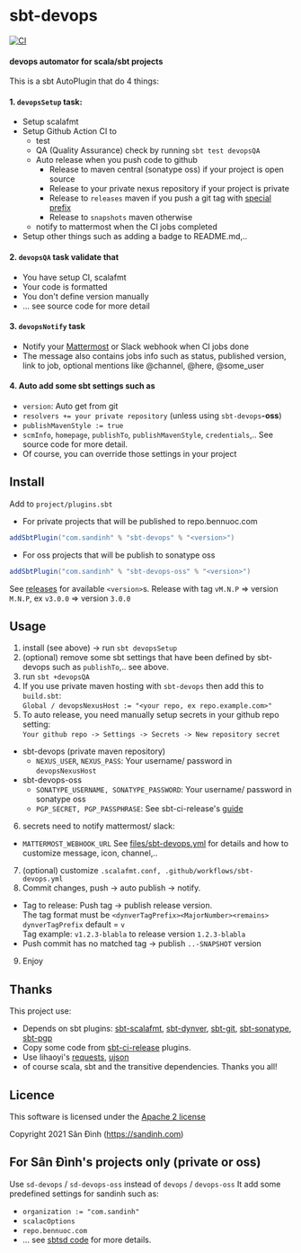 # sbt-devops

[![CI](https://github.com/ohze/sbt-devops/actions/workflows/sbt-devops.yml/badge.svg)](https://github.com/ohze/sbt-devops/actions/workflows/sbt-devops.yml)

#### devops automator for scala/sbt projects
This is a sbt AutoPlugin that do 4 things:

#### 1. `devopsSetup` task:
+ Setup scalafmt
+ Setup Github Action CI to
  - test
  - QA (Quality Assurance) check by running `sbt test devopsQA`
  - Auto release when you push code to github
    * Release to maven central (sonatype oss) if your project is open source
    * Release to your private nexus repository if your project is private
    * Release to `releases` maven if you push a git tag with [special prefix](#Tag-to-release)
    * Release to `snapshots` maven otherwise
  - notify to mattermost when the CI jobs completed
+ Setup other things such as adding a badge to README.md,..

#### 2. `devopsQA` task validate that
+ You have setup CI, scalafmt
+ Your code is formatted
+ You don't define version manually
+ ... see source code for more detail

#### 3. `devopsNotify` task
+ Notify your [Mattermost](https://mattermost.com/) or Slack webhook when CI jobs done
+ The message also contains jobs info such as status, published version, link to job,
  optional mentions like @channel, @here, @some_user

#### 4. Auto add some sbt settings such as
+ `version`: Auto get from git
+ `resolvers += your private repository` (unless using `sbt-devops`**-oss**)
+ `publishMavenStyle := true`
+ `scmInfo`, `homepage`, `publishTo`, `publishMavenStyle`, `credentials`,..
  See source code for more detail.
+ Of course, you can override those settings in your project

## Install
Add to `project/plugins.sbt`
+ For private projects that will be published to repo.bennuoc.com
```sbt
addSbtPlugin("com.sandinh" % "sbt-devops" % "<version>")
```
+ For oss projects that will be publish to sonatype oss
```sbt
addSbtPlugin("com.sandinh" % "sbt-devops-oss" % "<version>")
```
See [releases](https://github.com/ohze/sbt-devops/releases) for available `<version>`s.
Release with tag `vM.N.P` => version `M.N.P`, ex `v3.0.0` => version `3.0.0`

## Usage
1. install (see above) -> run `sbt devopsSetup`
2. (optional) remove some sbt settings that have been defined by sbt-devops such as `publishTo`,.. see above.
3. run `sbt +devopsQA`
4. If you use private maven hosting with `sbt-devops` then add this to `build.sbt`:  
    `Global / devopsNexusHost := "<your repo, ex repo.example.com>"`
5. To auto release, you need manually setup secrets in your github repo setting:  
   `Your github repo -> Settings -> Secrets -> New repository secret`
+ sbt-devops (private maven repository)
  - `NEXUS_USER`, `NEXUS_PASS`: Your username/ password in `devopsNexusHost`
+ sbt-devops-oss
  - `SONATYPE_USERNAME, SONATYPE_PASSWORD`: Your username/ password in sonatype oss
  - `PGP_SECRET, PGP_PASSPHRASE`: See sbt-ci-release's [guide](https://github.com/olafurpg/sbt-ci-release#gpg)
6. secrets need to notify mattermost/ slack:
  - `MATTERMOST_WEBHOOK_URL`
  See [files/sbt-devops.yml](files/sbt-devops.yml) for details and how to customize message, icon, channel,..
7. (optional) customize `.scalafmt.conf, .github/workflows/sbt-devops.yml`
8. Commit changes, push -> auto publish -> notify.
+ <a id="Tag-to-release">Tag to release</a>: Push tag -> publish release version.  
  The tag format must be `<dynverTagPrefix><MajorNumber><remains>`  
  `dynverTagPrefix` default = `v`  
  Tag example: `v1.2.3-blabla` to release version `1.2.3-blabla`
+ Push commit has no matched tag -> publish `..-SNAPSHOT` version
9. Enjoy

## Thanks
This project use:
+ Depends on sbt plugins: [sbt-scalafmt](https://github.com/scalameta/sbt-scalafmt),
[sbt-dynver](https://github.com/dwijnand/sbt-dynver), [sbt-git](https://github.com/sbt/sbt-git),
[sbt-sonatype](https://github.com/xerial/sbt-sonatype), [sbt-pgp](https://github.com/sbt/sbt-pgp)
+ Copy some code from [sbt-ci-release](https://github.com/sbt/sbt-ci-release) plugins.
+ Use lihaoyi's [requests](https://github.com/com-lihaoyi/requests-scala), [ujson](https://github.com/com-lihaoyi/upickle)
+ of course scala, sbt and the transitive dependencies.
Thanks you all!

## Licence
This software is licensed under the [Apache 2 license](http://www.apache.org/licenses/LICENSE-2.0)

Copyright 2021 Sân Đình (https://sandinh.com)

## For Sân Đình's projects only (private or oss)
Use `sd-devops` / `sd-devops-oss` instead of `devops` / `devops-oss`
It add some predefined settings for sandinh such as:
+ `organization := "com.sandinh"`
+ `scalacOptions`
+ `repo.bennuoc.com`
+ ... see [sbtsd code](sd/src/main/scala/com/sandinh/sbtsd) for more details.
